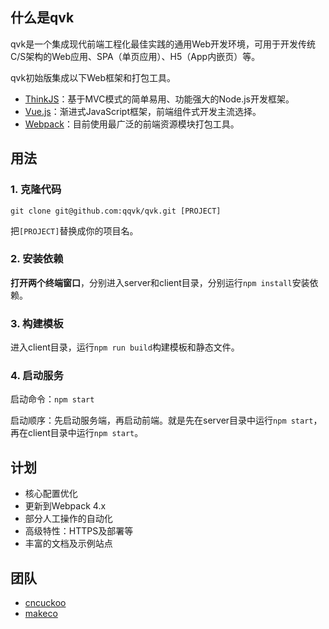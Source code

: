 ## 什么是qvk

qvk是一个集成现代前端工程化最佳实践的通用Web开发环境，可用于开发传统C/S架构的Web应用、SPA（单页应用）、H5（App内嵌页）等。

qvk初始版集成以下Web框架和打包工具。

- [ThinkJS](https://thinkjs.org/)：基于MVC模式的简单易用、功能强大的Node.js开发框架。
- [Vue.js](https://cn.vuejs.org/index.html)：渐进式JavaScript框架，前端组件式开发主流选择。
- [Webpack](https://webpack.js.org/)：目前使用最广泛的前端资源模块打包工具。


## 用法 

### 1. 克隆代码

```
git clone git@github.com:qqvk/qvk.git [PROJECT]
```

把`[PROJECT]`替换成你的项目名。

### 2. 安装依赖

**打开两个终端窗口**，分别进入server和client目录，分别运行`npm install`安装依赖。

### 3. 构建模板

进入client目录，运行`npm run build`构建模板和静态文件。

### 4. 启动服务

启动命令：`npm start`

启动顺序：先启动服务端，再启动前端。就是先在server目录中运行`npm start`，再在client目录中运行`npm start`。

## 计划

- 核心配置优化
- 更新到Webpack 4.x
- 部分人工操作的自动化
- 高级特性：HTTPS及部署等
- 丰富的文档及示例站点

## 团队

- [cncuckoo](https://github.com/cncuckoo)
- [makeco](https://github.com/makeco)